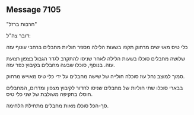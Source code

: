 ## Message 7105

"חרבות ברזל"

דובר צה"ל:

כלי טיס מאויישים מרחוק תקפו בשעות הלילה מספר חוליות מחבלים ברחבי עוטף עזה
 
שלושה מחבלים סוכלו בשעות הלילה לאחר שניסו להתקרב לגדר הגבול בצפון רצועת עזה. בנוסף, סוכלו שבעה מחבלים בקיבוץ כפר עזה.

סמוך למוצב נחל עוז סוכלה חולייה של שישה מחבלים על ידי כלי טיס מאוייש מרחוק. 

בבארי סוכלו שתי חוליות של מחבלים שניסו לחדור לקיבוץ מצפון ומדרום, המחבלים חוסלו בתקיפה משולבת של שני כלי טיס.

סך-הכל סוכלו מאות מחבלים מתחילת הלחימה.


